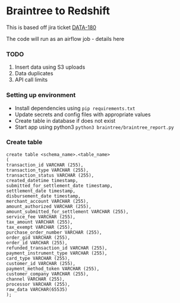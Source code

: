 # Braintree to Redshift
This is based off jira ticket [DATA-180](https://giddyinc.atlassian.net/browse/DATA-180)

The code will run as an airflow job - details here
### TODO
1. Insert data using S3 uploads
2. Data duplicates
3. API call limits

### Setting up environment
* Install dependencies using `pip requirements.txt`
* Update secrets and config files with appropriate values
* Create table in database if does not exist
* Start app using python3 `python3 braintree/braintree_report.py`


### Create table
```
create table <schema_name>.<table_name>
(
transaction_id VARCHAR (255),
transaction_type VARCHAR (255),
transaction_status VARCHAR (255),
created_datetime timestamp,
submitted_for_settlement_date timestamp,
settlement_date timestamp,
disbursement_date timestamp,
merchant_account VARCHAR (255),
amount_authorized VARCHAR (255),
amount_submitted_for_settlement VARCHAR (255),
service_fee VARCHAR (255),
tax_amount VARCHAR (255),
tax_exempt VARCHAR (255),
purchase_order_number VARCHAR (255),
order_gid VARCHAR (255),
order_id VARCHAR (255),
refunded_transaction_id VARCHAR (255),
payment_instrument_type VARCHAR (255),
card_type VARCHAR (255),
customer_id VARCHAR (255),
payment_method_token VARCHAR (255),
customer_company VARCHAR (255),
channel VARCHAR (255),
processor VARCHAR (255),
raw_data VARCHAR(65535)
);
```